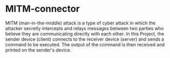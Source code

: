 # MITM-connector
MITM (man-in-the-middle) attack is a type of cyber attack in which the attacker secretly intercepts and relays messages between two parties who believe they are communicating directly with each other.
In this Project, the sender device (client) connects to the receiver device (server) and sends a command to be executed. The output of the command is then received and printed on the sender's device.
